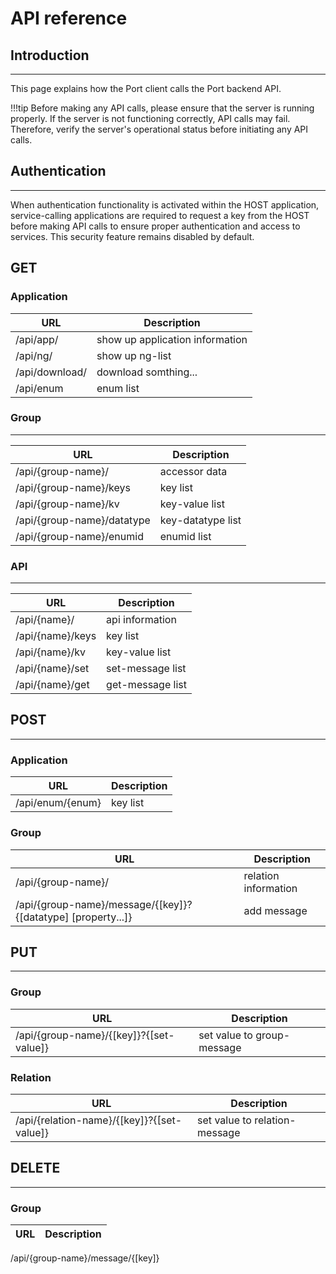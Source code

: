
# API reference

## Introduction
____

This page explains how the Port client calls the Port backend API.

!!!tip
    Before making any API calls, please ensure that the server is running properly. 
    If the server is not functioning correctly, API calls may fail. 
    Therefore, verify the server's operational status before initiating any API calls.

## Authentication
____
When authentication functionality is activated within the HOST application, service-calling applications are required to request a key from the HOST before making 
API calls to ensure proper authentication and access to services. This security feature remains disabled by default.

## GET

### Application
URL | Description 
------|--------
/api/app/ |  show up application information 
/api/ng/ | show up ng-list  
/api/download/ | download somthing...  
/api/enum | enum list   


### Group
____
URL | Description 
------|--------
/api/{group-name}/ | accessor data  
/api/{group-name}/keys | key list  
/api/{group-name}/kv | key-value list  
/api/{group-name}/datatype | key-datatype list  
/api/{group-name}/enumid | enumid list   

 
### API
____
URL | Description 
------|--------
/api/{name}/ | api information 
/api/{name}/keys | key list  
/api/{name}/kv | key-value list  
/api/{name}/set | set-message list  
/api/{name}/get | get-message list   



## POST
____
### Application
URL | Description 
------|--------
/api/enum/{enum} | key list  

### Group
URL | Description 
------|--------
/api/{group-name}/ | relation information 
/api/{group-name}/message/{[key]}?{[datatype] [property...]} | add message  

 

## PUT
___

### Group 
URL | Description 
------|--------
/api/{group-name}/{[key]}?{[set-value]} | set value to group-message 

### Relation
URL | Description 
------|--------
/api/{relation-name}/{[key]}?{[set-value]}  | set value to relation-message

 
## DELETE
___

### Group 
URL | Description 
------|--------
/api/{group-name}/message/{[key]}

 